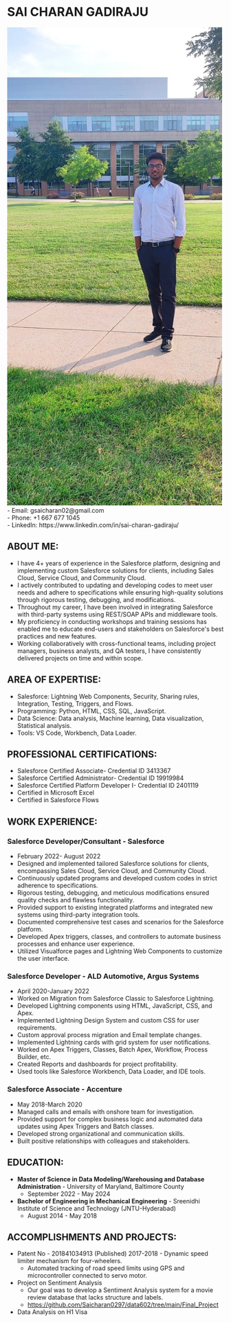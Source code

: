 # SAI CHARAN GADIRAJU
<img src="Img.jpeg" alt="Sai Charan Gadiraju" width="500"/>
- Email: gsaicharan02@gmail.com<br>
- Phone: +1 667 677 1045<br>
- LinkedIn: https://www.linkedin.com/in/sai-charan-gadiraju/

## ABOUT ME:
- I have 4+ years of experience in the Salesforce platform, designing and implementing custom Salesforce solutions for clients, including Sales Cloud, Service Cloud, and Community Cloud.
- I actively contributed to updating and developing codes to meet user needs and adhere to specifications while ensuring high-quality solutions through rigorous testing, debugging, and modifications.
- Throughout my career, I have been involved in integrating Salesforce with third-party systems using REST/SOAP APIs and middleware tools.
- My proficiency in conducting workshops and training sessions has enabled me to educate end-users and stakeholders on Salesforce's best practices and new features.
- Working collaboratively with cross-functional teams, including project managers, business analysts, and QA testers, I have consistently delivered projects on time and within scope.

## AREA OF EXPERTISE:
- Salesforce: Lightning Web Components, Security, Sharing rules, Integration, Testing, Triggers, and Flows.
- Programming: Python, HTML, CSS, SQL, JavaScript.
- Data Science: Data analysis, Machine learning, Data visualization, Statistical analysis.
- Tools: VS Code, Workbench, Data Loader.

## PROFESSIONAL CERTIFICATIONS:
- Salesforce Certified Associate- Credential ID 3413367
- Salesforce Certified Administrator- Credential ID 19919984
- Salesforce Certified Platform Developer I- Credential ID 2401119
- Certified in Microsoft Excel
- Certified in Salesforce Flows

## WORK EXPERIENCE:
### Salesforce Developer/Consultant - Salesforce
- February 2022- August 2022
- Designed and implemented tailored Salesforce solutions for clients, encompassing Sales Cloud, Service Cloud, and Community Cloud.
- Continuously updated programs and developed custom codes in strict adherence to specifications.
- Rigorous testing, debugging, and meticulous modifications ensured quality checks and flawless functionality.
- Provided support to existing integrated platforms and integrated new systems using third-party integration tools.
- Documented comprehensive test cases and scenarios for the Salesforce platform.
- Developed Apex triggers, classes, and controllers to automate business processes and enhance user experience.
- Utilized Visualforce pages and Lightning Web Components to customize the user interface.

### Salesforce Developer - ALD Automotive, Argus Systems
- April 2020-January 2022
- Worked on Migration from Salesforce Classic to Salesforce Lightning.
- Developed Lightning components using HTML, JavaScript, CSS, and Apex.
- Implemented Lightning Design System and custom CSS for user requirements.
- Custom approval process migration and Email template changes.
- Implemented Lightning cards with grid system for user notifications.
- Worked on Apex Triggers, Classes, Batch Apex, Workflow, Process Builder, etc.
- Created Reports and dashboards for project profitability.
- Used tools like Salesforce Workbench, Data Loader, and IDE tools.

### Salesforce Associate - Accenture
- May 2018-March 2020
- Managed calls and emails with onshore team for investigation.
- Provided support for complex business logic and automated data updates using Apex Triggers and Batch classes.
- Developed strong organizational and communication skills.
- Built positive relationships with colleagues and stakeholders.

## EDUCATION:
- **Master of Science in Data Modeling/Warehousing and Database Administration** - University of Maryland, Baltimore County
  - September 2022 - May 2024
- **Bachelor of Engineering in Mechanical Engineering** - Sreenidhi Institute of Science and Technology (JNTU-Hyderabad)
  - August 2014 - May 2018

## ACCOMPLISHMENTS AND PROJECTS:
- Patent No - 201841034913 (Published) 2017-2018 - Dynamic speed limiter mechanism for four-wheelers.
  - Automated tracking of road speed limits using GPS and microcontroller connected to servo motor.
- Project on Sentiment Analysis
  - Our goal was to develop a Sentiment Analysis system for a movie review database that lacks structure and labels.
  - https://github.com/Saicharan0297/data602/tree/main/Final_Project
- Data Analysis on H1 Visa
